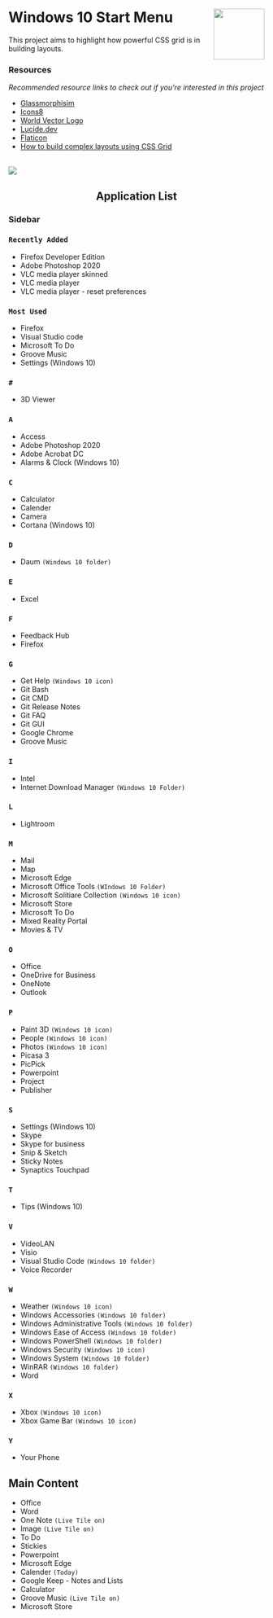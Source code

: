 # Windows 10 Start Menu <img align="right" src="https://user-images.githubusercontent.com/62628408/128092983-47c7be1b-c747-4727-9483-baca3dc891a5.png" width="100px">

<p>This project aims to highlight how powerful CSS grid is in building layouts.</p>

### **Resources**
_Recommended resource links to check out if you're interested in this project_
- <a href="https://glassmorphism.com/">Glassmorphisim</a>
- <a href="https://icons8.com/">Icons8</a>
- <a href="https://worldvectorlogo.com/">World Vector Logo</a>
- <a href="https://lucide.dev/">Lucide.dev</a>
- <a href="https://www.flaticon.com/">Flaticon</a>
- <a href="https://github.com/Evavic44/learn-css/tree/main/CSS%20Grid/How%20to%20build%20complex%20layouts%20using%20CSS%20Grid">How to build complex layouts using CSS Grid</a>

</br>

<!-- Preview -->
<img src="https://user-images.githubusercontent.com/62628408/128295307-331fd05d-e817-454e-a08a-a55f384c2f6f.png">

<h2 align="center"><b>Application List</b></h2>

### **Sidebar**
### `Recently Added` 
- Firefox Developer Edition
- Adobe Photoshop 2020
- VLC media player skinned
- VLC media player
- VLC media player - reset preferences

### `Most Used`
- Firefox
- Visual Studio code
- Microsoft To Do
- Groove Music
- Settings (Windows 10)

### `#`
- 3D Viewer

### `A`
- Access
- Adobe Photoshop 2020
- Adobe Acrobat DC
- Alarms & Clock (Windows 10)

### `C`
- Calculator
- Calender
- Camera
- Cortana (Windows 10)

### `D`
- Daum `(Windows 10 folder)`

### `E`
- Excel

### `F`
- Feedback Hub
- Firefox

### `G`
- Get Help `(Windows 10 icon)`
- Git Bash
- Git CMD
- Git Release Notes
- Git FAQ
- Git GUI
- Google Chrome
- Groove Music

### `I`
- Intel
- Internet Download Manager `(Windows 10 Folder)`

### `L`
- Lightroom

### `M`
- Mail
- Map
- Microsoft Edge
- Microsoft Office Tools `(WIndows 10 Folder)`
- Microsoft Solitiare Collection `(Windows 10 icon)`
- Microsoft Store
- Microsoft To Do
- Mixed Reality Portal
- Movies & TV

### `O`
- Office 
- OneDrive for Business
- OneNote
- Outlook 

### `P`
- Paint 3D `(Windows 10 icon)`
- People `(Windows 10 icon)`
- Photos `(Windows 10 icon)`
- Picasa 3
- PicPick
- Powerpoint
- Project
- Publisher 

### `S`
- Settings (Windows 10)
- Skype 
- Skype for business
- Snip & Sketch
- Sticky Notes
- Synaptics Touchpad

### `T`
- Tips (Windows 10)

### `V`
- VideoLAN
- Visio
- Visual Studio Code `(Windows 10 folder)`
- Voice Recorder

### `W`
- Weather `(Windows 10 icon)`
- Windows Accessories `(Windows 10 folder)`
- Windows Administrative Tools `(Windows 10 folder)`
- Windows Ease of Access `(Windows 10 folder)`
- Windows PowerShell `(Windows 10 folder)`
- Windows Security `(Windows 10 icon)`
- Windows System `(Windows 10 folder)`
- WinRAR `(Windows 10 folder)`
- Word

### `X`
- Xbox `(Windows 10 icon)`
- Xbox Game Bar `(Windows 10 icon)`

### `Y`
- Your Phone

## **Main Content**
- Office 
- Word
- One Note `(Live Tile on)`
- Image `(Live Tile on)`
- To Do
- Stickies
- Powerpoint
- Microsoft Edge
- Calender `(Today)`
- Google Keep - Notes and Lists
- Calculator
- Groove Music `(Live Tile on)`
- Microsoft Store

